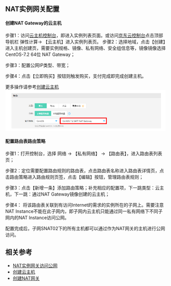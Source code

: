 ## **NAT实例网关配置**

#### **创建NAT Gateway的云主机**

步骤1：访问[云主机控制台](https://cns-console.jdcloud.com/host/compute/list)，即进入实例列表页面。或访问[京东云控制台](https://console.jdcloud.com)点击顶部导航栏 弹性计算-> 【云主机】进入实例列表页。
步骤2：选择地域，点击【创建】进入主机创建页，需要实例规格、镜像、私有网络、安全组信息等，镜像镜像选择CentOS-7.2 64位 NAT Gateway；

步骤3：配置公网IP类型、带宽；

步骤4：点击【立即购买】按钮则触发购买，支付完成即完成创建主机。

更多操作请参考[创建云主机](../../..//Elastic-Compute/Virtual-Machines/Operation-Guide/Instance/Create-Instance.md)
![](/image/Networking/Virtual-Private-Cloud/Operation-Guide/NFV-Configuration/NAT-Mirror-Gateway-Configuration/vmNatGateway.png)



#### **配置路由表路由策略**

步骤1：打开控制台，选择 网络 -> 【私有网络】 -> 【路由表】，进入路由表列表页；

步骤2：定位需要配置路由规则的路由表，点击路由表名称进入路由表详情页，点击路由策略进入路由规则页签，点击【编辑】按钮，管理路由表规则；

步骤3：点击【新增一条】添加路由策略；补充相应的配置项，下一跳类型：云主机，下一跳：通过NAT Gateway镜像创建的云主机；

步骤4： 将该路由表关联到有访问Internet的需求的实例所在的子网上。需要注意NAT Instance不能在此子网内，即子网内云主机只能通过同一私有网络下不同子网内的NAT Instance访问公网。

配置完成后，子网SNAT02下的所有主机都可以通过作为NAT网关的主机进行公网访问。

## 相关参考

- [NAT实例网关访问公网](../../Getting-Started/NAT-Instance-Gateway.md)
- [创建云主机](../../../Elastic-Compute/Virtual-Machines/Operation-Guide/Instance/Create-Instance.md)
- [创建NAT网关](https://docs.jdcloud.com/cn/nat-gateway/create-nat-gateway)
